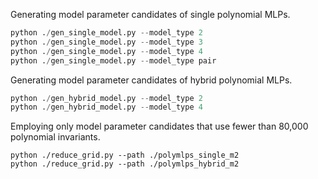 Generating model parameter candidates of single polynomial MLPs.
```python
python ./gen_single_model.py --model_type 2
python ./gen_single_model.py --model_type 3
python ./gen_single_model.py --model_type 4
python ./gen_single_model.py --model_type pair
```

Generating model parameter candidates of hybrid polynomial MLPs.
```python
python ./gen_hybrid_model.py --model_type 2
python ./gen_hybrid_model.py --model_type 4
```

Employing only model parameter candidates that use fewer than 80,000 polynomial invariants.
```ptyhon
python ./reduce_grid.py --path ./polymlps_single_m2
python ./reduce_grid.py --path ./polymlps_hybrid_m2
```

